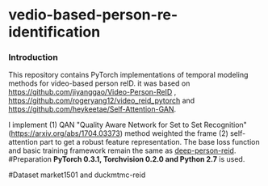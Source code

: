 # vedio-based-person-re-identification
### Introduction
This repository contains PyTorch implementations of temporal modeling methods for video-based person reID. it was based on https://github.com/jiyanggao/Video-Person-ReID , https://github.com/rogeryang12/video_reid_pytorch and https://github.com/heykeetae/Self-Attention-GAN. 

I implement (1) QAN "Quality Aware Network for Set to Set Recognition"(https://arxiv.org/abs/1704.03373) method weighted the frame    (2) self-attention part to get a robust feature representation. The base loss function and basic training framework remain the same as [deep-person-reid](https://github.com/KaiyangZhou/deep-person-reid). 
#Preparation
**PyTorch 0.3.1, Torchvision 0.2.0 and Python 2.7** is used.
 

#Dataset
market1501 and duckmtmc-reid


